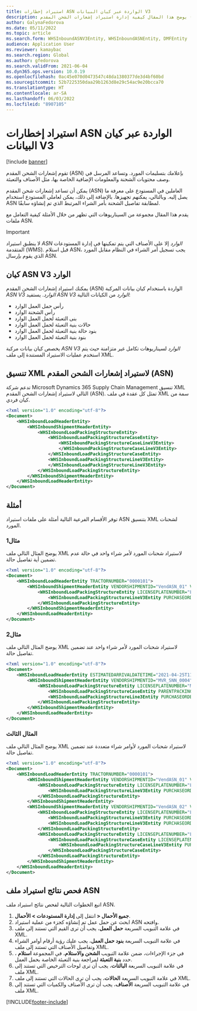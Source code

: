 ```yaml
---
title: استيراد إخطارات ASN الواردة عبر كيان البيانات V3
description: يوضح هذا المقال كيفية إدارة استيراد إشعارات الشحن المقدم (ASN) الواردة من خلال كيان بيانات ASN الوارد.
author: GalynaFedorova
ms.date: 05/11/2022
ms.topic: article
ms.search.form: WHSInboundASNV3Entity, WHSInboundASNEntity, DMFEntity
audience: Application User
ms.reviewer: kamaybac
ms.search.region: Global
ms.author: gfedorova
ms.search.validFrom: 2021-06-04
ms.dyn365.ops.version: 10.0.19
ms.openlocfilehash: 0ac45e070d0473547c48da1380377de3d4bf60bd
ms.sourcegitcommit: 52b7225350daa29b1263d8e29c54ac9e20bcca70
ms.translationtype: HT
ms.contentlocale: ar-SA
ms.lasthandoff: 06/03/2022
ms.locfileid: "8907105"
---
```

# <a name="import-inbound-asns-through-the-v3-data-entity"></a>استيراد إخطارات ASN الواردة عبر كيان البيانات V3

[!include [banner](../../includes/banner.md)]

تقوم إشعارات الشحن المقدم (ASN) بإعلامك بتسليمات المورد. وتساعد المرسل في وصف محتويات الشحنة والمعلومات الإضافية الخاصة بها، مثل الأصناف والتعبئة.

يمكن أن تساعد إشعارات شحن المقدم (ASN) العاملين في المستودع على معرفة ما يصل إليه. وبالتالي، يمكنهم تجهيزها. بالإضافة إلى ذلك، يمكن لعاملي المستودع استخدام ASN لمطابقة تفاصيل الشحنة بأمر الشراء المرتبط الذي تم إنشاؤه سابقًا.

يقدم هذا المقال مجموعة من السيناريوهات التي تظهر من خلال الأمثلة كيفية التعامل مع ملفات ASN.

> [!IMPORTANT]
> لا ينطبق استيراد *ASN الوارد* إلا على الأصناف التي يتم تمكينها في إدارة المستودعات المتقدمة (WMS). قبل استلام ASN، يجب تسجيل أمر الشراء في النظام مقابل المورد الذي يقوم بإرسال ASN.

## <a name="inbound-asn-v3-entity"></a>كيان ASN V3 الوارد

يمكنك استيراد إشعارات الشحن المقدم (ASN) الواردة باستخدام كيان بيانات المركبة *ASN V3 الوارد*. يستفيد *ASN V3 الوارد* من الكيانات التالية:

- رأس حمل العمل الوارد
- رأس الشحنة الوارد
- بنى التعبئة لحمل العمل الوارد
- حالات بنية التعبئة لحمل العمل الوارد
- بنود حالة بنية التعبئة لحمل العمل الوارد
- بنود بنية التعبئة لحمل العمل الوارد

يخصص كيان بيانات مركبة *ASN V3 الوارد* لسيناريوهات تكامل غير متزامنة حيث يتم استخدم عمليات الاستيراد المستندة إلى ملف XML.

## <a name="xml-format-for-importing-asns"></a>تنسيق XML لاستيراد إشعارات الشحن المقدم (ASN)

تدعم شركة Microsoft Dynamics 365 Supply Chain Management تنسيق XML التالي لاستيراد إشعارات الشحن المقدم (ASN). تمثل كل عقدة في ملف XML سمة من كيان فردي.

```xml
<?xml version="1.0" encoding="utf-8"?>
<Document>
    <WHSInboundLoadHeaderEntity>
        <WHSInboundShipmentHeaderEntity>
            <WHSInboundLoadPackingStructureEntity>
                <WHSInboundLoadPackingStructureCaseEntity>
                    <WHSInboundPackingStructureCaseLineV3Entity>
                    </WHSInboundPackingStructureCaseLineV3Entity>
                </WHSInboundLoadPackingStructureCaseEntity>
                <WHSInboundLoadPackingStructureLineV3Entity>
                </WHSInboundLoadPackingStructureLineV3Entity>
            </WHSInboundLoadPackingStructureEntity>
        </WHSInboundShipmentHeaderEntity>
    </WHSInboundLoadHeaderEntity>
</Document>
```

## <a name="examples"></a>أمثلة

توفر الأقسام الفرعية التالية أمثلة على ملفات استيراد ASN بتنسيق XML لشحنات المورد.

### <a name="example-1"></a>مثال1

يوضح المثال التالي ملف XML لاستيراد شحنات المورد لأمر شراء واحد في حالة عدم تضمين أية تفاصيل حالة.

```xml
<?xml version="1.0" encoding="utf-8"?>
<Document>
    <WHSInboundLoadHeaderEntity TRACTORNUMBER="0000101">
        <WHSInboundShipmentHeaderEntity VENDORSHIPMENTID="VendASN_01" VENDORADDRESSCOUNTRYREGIONID = "USA" VENDORADDRESSSTREET = "123 Coffee Street" VENDORADDRESSSTATEID = "WA" VENDORADDRESSCITY = "Redmond" VENDORADDRESSZIPCODE = "98052">
            <WHSInboundLoadPackingStructureEntity LICENSEPLATENUMBER="LP_ASN_001">
                <WHSInboundLoadPackingStructureLineV3Entity PURCHASEORDERNUMBER="00000176" ITEMNUMBER="A0001" QUANTITY="1" UNITSYMBOL="ea" />
            </WHSInboundLoadPackingStructureEntity>
        </WHSInboundShipmentHeaderEntity>
    </WHSInboundLoadHeaderEntity>
</Document>
```

### <a name="example-2"></a>مثال2

يوضح المثال التالي ملف XML لاستيراد شحنات المورد لأمر شراء واحد عند تضمين تفاصيل حالة.

```xml
<?xml version="1.0" encoding="utf-8"?>
<Document>
    <WHSInboundLoadHeaderEntity ESTIMATEDARRIVALDATETIME="2021-04-25T11:00:00+00:00">
        <WHSInboundShipmentHeaderEntity VENDORSHIPMENTID="MVR_SNN_0004">
            <WHSInboundLoadPackingStructureEntity LICENSEPLATENUMBER="MVR_SNN_0004" PACKEDTOTALQUANTITY="2.00">
                <WHSInboundLoadPackingStructureCaseEntity PARENTPACKINGSTRUCTURELICENSEPLATENUMBER="MVR_SNN_0004" LICENSEPLATENUMBER="MVR_SNN_0004A" PACKEDTOTALQUANTITY="2.00" />
                <WHSInboundLoadPackingStructureLine3Entity PURCHASEORDERNUMBER="00000175" ITEMNUMBER="A0001" PURCHASEORDERLINENUMBER="1" QUANTITY="2.00" UNITSYMBOL="ea" />
            </WHSInboundLoadPackingStructureEntity>
        </WHSInboundShipmentHeaderEntity>
    </WHSInboundLoadHeaderEntity>
</Document>
```

### <a name="example-3"></a>المثال الثالث

يوضح المثال التالي ملف XML لاستيراد شحنات المورد لأوامر شراء متعددة عند تضمين تفاصيل حالة.

```xml
<?xml version="1.0" encoding="utf-8"?>
<Document>
    <WHSInboundLoadHeaderEntity TRACTORNUMBER="0000101">
        <WHSInboundShipmentHeaderEntity VENDORSHIPMENTID="VendASN_01" VENDORADDRESSCOUNTRYREGIONID = "USA" VendorAddressStreet = "123 Coffee Street" VENDORADDRESSSTATEID = "WA" VENDORADDRESSCITY = "Redmond" VENDORADDRESSZIPCODE = "98052">
            <WHSInboundLoadPackingStructureEntity LICENSEPLATENUMBER="LP_ASN_001">
                <WHSInboundLoadPackingStructureLineV3Entity PURCHASEORDERNUMBER="00000176" ITEMNUMBER="A0001" QUANTITY="100" UNITSYMBOL="ea" />
            </WHSInboundLoadPackingStructureEntity>
        </WHSInboundShipmentHeaderEntity>
        <WHSInboundShipmentHeaderEntity VENDORSHIPMENTID="VendASN_02" VENDORADDRESSCOUNTRYREGIONID = "USA" VendorAddressStreet = "123 Coffee Street" VENDORADDRESSSTATEID = "WA" VENDORADDRESSCITY = "Redmond" VENDORADDRESSZIPCODE = "98052">
            <WHSInboundLoadPackingStructureEntity LICENSEPLATENUMBER="LP_ASN_001">
                <WHSInboundLoadPackingStructureLineV3Entity PURCHASEORDERNUMBER="00000177" ITEMNUMBER="A0001" QUANTITY="200" UNITSYMBOL="ea" />
                <WHSInboundLoadPackingStructureLineV3Entity PURCHASEORDERNUMBER="00000177" ITEMNUMBER="P0004" QUANTITY="300" UNITSYMBOL="ea" ITEMBATCHNUMBER="BN0001" />
            </WHSInboundLoadPackingStructureEntity>
            <WHSInboundLoadPackingStructureEntity LICENSEPLATENUMBER="LP_ASN_002">
                <WHSInboundLoadPackingStructureCaseEntity LICENSEPLATENUMBER="LP_ASN_002_C01">
                    <WHSInboundLoadPackingStructureCaseLineV3Entity PURCHASEORDERNUMBER="00000177" ITEMNUMBER="A0001" QUANTITY="400" UNITSYMBOL="ea" />
                </WHSInboundLoadPackingStructureCaseEntity>
            </WHSInboundLoadPackingStructureEntity>
        </WHSInboundShipmentHeaderEntity>
    </WHSInboundLoadHeaderEntity>
</Document>
```

## <a name="inspect-the-results-of-importing-an-asn-file"></a>فحص نتائج استيراد ملف ASN

اتبع الخطوات التالية لفحص نتائج استيراد ملف ASN.

1. انتقل إلى **إدارة المستودعات \> الأحمال‏‎ \> جميع الأحمال‏‎**.
1. ابحث عن حمل عمل تم إنشاؤه كجزء من عملية استيراد ASN وافتحه.
1. في علامة التبويب السريعة **حمل العمل**، يجب أن ترى القيم التي تستند إلى ملف XML.
1. في علامة التبويب السريعة **بنود حمل العمل**، يجب عليك رؤية أرقام أوامر الشراء وتفاصيل الأصناف التي تستند إلى ملف XML.
1. في جزء الإجراءات، ضمن علامة التبويب **الشحن والاستلام**، في المجموعة **استلام** ، حدد **بنية التعبئة** لمراجعة بنية التعبئة الخاصة بحمل العمل.
1. في علامة التبويب السريعة **البالتات**، يجب أن ترى لوحات الترخيص التي تستند إلى ملف XML.
1. في علامة التبويب السريعة **الحالات**، يجب أن ترى الحالات التي تستند إلى ملف XML.
1. في علامة التبويب السريعة **الأصناف**، يجب أن ترى الأصناف والكميات التي تستند إلى ملف XML.

[!INCLUDE[footer-include](../../includes/footer-banner.md)]
